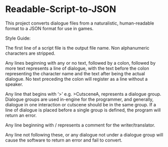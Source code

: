 # Readable-Script-to-JSON
This project converts dialogue files from a naturalistic, human-readable format to a JSON format for use in games.

Style Guide:

The first line of a script file is the output file name. Non alphanumeric characters are stripped.

Any lines beginning with any or no text, followed by a colon, followed by more text represents a line of dialogue, with the text before the colon representing the character name and the text after being the actual dialogue. No text preceding the colon will register as a line without a speaker.

Any line that begins with ‘>’ e.g. >CutsceneA, represents a dialogue group. Dialogue groups are used in-engine for the programmer, and generally, dialogue in one interaction or cutscene should be in the same group. If a line of dialogue is placed before a single group is defined, the program will return an error.

Any line beginning with / represents a comment for the writer/translator.

Any line not following these, or any dialogue not under a dialogue group will cause the software to return an error and fail to convert.
